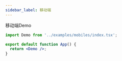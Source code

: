 ```yaml
---
sidebar_label: 移动端
---
```


移动端Demo

```jsx preview
import Demo from '../examples/mobiles/index.tsx';

export default function App() {
  return <Demo />;
}
```
